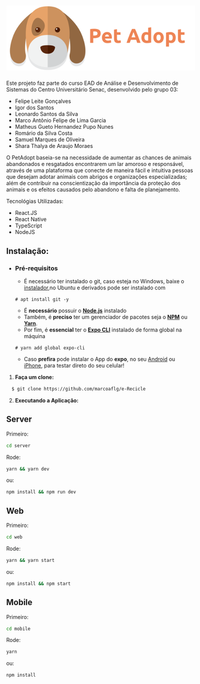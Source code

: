<h1 align="center">
  <img src="./web/src/assets/logo.svg">
</h1>

Este projeto faz parte do curso EAD de Análise e Desenvolvimento de Sistemas do Centro Universitário Senac, desenvolvido pelo grupo 03:

- Felipe Leite Gonçalves
- Igor dos Santos
- Leonardo Santos da Silva
- Marco Antônio Felipe de Lima Garcia
- Matheus Gueto Hernandez Pupo Nunes
- Romário da Silva Costa
- Samuel Marques de Oliveira
- Shara Thalya de Araujo Moraes

O PetAdopt baseia-se na necessidade de aumentar as chances de animais abandonados e resgatados encontrarem um lar amoroso e responsável, através de uma plataforma que conecte de maneira fácil e intuitiva pessoas que desejam adotar animais com abrigos e organizações especializadas; além de contribuir na conscientização da importância da proteção dos animais e os efeitos causados pelo abandono e falta de planejamento.



Tecnológias Utilizadas:

- React.JS
- React Native
- TypeScript
- NodeJS

## Instalação:

- ### **Pré-requisitos**
  
  - É necessário ter instalado o git, caso esteja no Windows, baixe o [instalador](https://git-scm.com/download/win),no Ubuntu e derivados pode ser instalado com
  ```
  # apt install git -y
  ```

  - É **necessário** possuir o **[Node.js](https://nodejs.org/en/)** instalado
  - Também, é **preciso** ter um gerenciador de pacotes seja o **[NPM](https://www.npmjs.com/)** ou **[Yarn](https://yarnpkg.com/)**.
  - Por fim, é **essencial** ter o **[Expo CLI](https://expo.io/)** instalado de forma global na máquina
  ```
  # yarn add global expo-cli  
  ```
  - Caso **prefira** pode instalar o App do **expo**, no seu [Android](https://play.google.com/store/apps/details?id=host.exp.exponent&hl=pt-br) ou [iPhone](https://apps.apple.com/us/app/expo-client/id982107779), para testar direto do seu celular!

1. **Faça um clone:**

```sh
  $ git clone https://github.com/marcoaflg/e-Recicle
```

2. **Executando a Aplicação:**
  
 ## Server

Primeiro:
```bash
cd server
```
Rode:
```bash
yarn && yarn dev
```
ou:
```bash
npm install && npm run dev
```

## Web

Primeiro:
```bash
cd web
```
Rode:
```bash
yarn && yarn start
```
ou:
```bash
npm install && npm start
```
## Mobile

Primeiro:
```bash
cd mobile
```
Rode:
```bash
yarn
```
ou:
```bash
npm install
```
